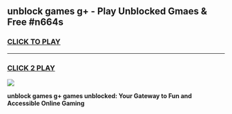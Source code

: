 
## unblock games g+ - Play Unblocked Gmaes & Free #n664s
<h3>
<a href="https://news.freeplayer.one?title=unblock_games_g+&ref=03M">CLICK TO PLAY</a></h3>
<hr>

<h3>
<a href="https://news.freeplayer.one?title=unblock_games_g+&ref=03M">CLICK 2 PLAY</a>
  
</h3>

<a href="https://news.freeplayer.one?title=unblock_games_g+&ref=03M"><img src="https://clearcache.store/games.png"></a>


**unblock games g+ games unblocked: Your Gateway to Fun and Accessible Online Gaming**
